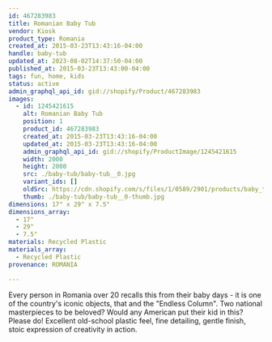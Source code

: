 ```yaml
---
id: 467283983
title: Romanian Baby Tub
vendor: Kiosk
product_type: Romania
created_at: 2015-03-23T13:43:16-04:00
handle: baby-tub
updated_at: 2023-08-02T14:37:50-04:00
published_at: 2015-03-23T13:43:00-04:00
tags: fun, home, kids
status: active
admin_graphql_api_id: gid://shopify/Product/467283983
images:
  - id: 1245421615
    alt: Romanian Baby Tub
    position: 1
    product_id: 467283983
    created_at: 2015-03-23T13:43:16-04:00
    updated_at: 2015-03-23T13:43:16-04:00
    admin_graphql_api_id: gid://shopify/ProductImage/1245421615
    width: 2000
    height: 2000
    src: ./baby-tub/baby-tub__0.jpg
    variant_ids: []
    oldSrc: https://cdn.shopify.com/s/files/1/0589/2901/products/baby_tub.jpeg?v=1427132596
    thumb: ./baby-tub/baby-tub__0-thumb.jpg
dimensions: 17" x 29" x 7.5"
dimensions_array:
  - 17"
  - 29"
  - 7.5"
materials: Recycled Plastic
materials_array:
  - Recycled Plastic
provenance: ROMANIA

---
```


Every person in Romania over 20 recalls this from their baby days - it is one of the country's iconic objects, that and the "Endless Column". Two national masterpieces to be beloved? Would any American put their kid in this? Please do! Excellent old-school plastic feel, fine detailing, gentle finish, stoic expression of creativity in action.